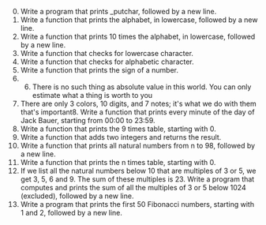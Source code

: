 0. Write a program that prints _putchar, followed by a new line.
1. Write a function that prints the alphabet, in lowercase, followed by a new line.
2. Write a function that prints 10 times the alphabet, in lowercase, followed by a new line.
3. Write a function that checks for lowercase character.
4. Write a function that checks for alphabetic character. 
5. Write a function that prints the sign of a number.
6. 6. There is no such thing as absolute value in this world. You can only estimate what a thing is worth to you
7. There are only 3 colors, 10 digits, and 7 notes; it's what we do with them that's important8. Write a function that prints every minute of the day of Jack Bauer, starting from 00:00 to 23:59.
9. Write a function that prints the 9 times table, starting with 0.
10. Write a function that adds two integers and returns the result.
11. Write a function that prints all natural numbers from n to 98, followed by a new line.
12. Write a function that prints the n times table, starting with 0.
13. If we list all the natural numbers below 10 that are multiples of 3 or 5, we get 3, 5, 6 and 9. The sum of these multiples is 23. Write a program that computes and prints the sum of all the multiples of 3 or 5 below 1024 (excluded), followed by a new line.
14. Write a program that prints the first 50 Fibonacci numbers, starting with 1 and 2, followed by a new line.
